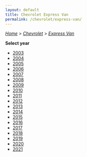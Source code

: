 ```yaml
---
layout: default
title: Chevrolet Express Van
permalink: /chevrolet/express-van/
---
```

[*Home*](/) > [*Chevrolet*](/chevrolet/) > [*Express Van*](/chevrolet/express-van/)

**Select year**

- [2003](/chevrolet/express-van/2003/)
- [2004](/chevrolet/express-van/2004/)
- [2005](/chevrolet/express-van/2005/)
- [2006](/chevrolet/express-van/2006/)
- [2007](/chevrolet/express-van/2007/)
- [2008](/chevrolet/express-van/2008/)
- [2009](/chevrolet/express-van/2009/)
- [2010](/chevrolet/express-van/2010/)
- [2011](/chevrolet/express-van/2011/)
- [2012](/chevrolet/express-van/2012/)
- [2013](/chevrolet/express-van/2013/)
- [2014](/chevrolet/express-van/2014/)
- [2015](/chevrolet/express-van/2015/)
- [2016](/chevrolet/express-van/2016/)
- [2017](/chevrolet/express-van/2017/)
- [2018](/chevrolet/express-van/2018/)
- [2019](/chevrolet/express-van/2019/)
- [2020](/chevrolet/express-van/2020/)
- [2021](/chevrolet/express-van/2021/)